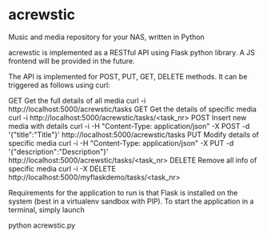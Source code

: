 # acrewstic
Music and media repository for your NAS, written in Python


acrewstic is implemented as a RESTful API using Flask python library.
A JS frontend will be provided in the future.

The API is implemented for POST, PUT, GET, DELETE methods. It can be triggered as follows using curl:


GET    Get the full details of all media   curl -i http://localhost:5000/acrewstic/tasks
GET    Get the details of specific media   curl -i http://localhost:5000/acrewstic/tasks/<task_nr>
POST   Insert new media with details       curl -i -H "Content-Type: application/json" -X POST -d '{"title":"Title"}' http://localhost:5000/acrewstic/tasks
PUT    Modify details of specific media    curl -i -H "Content-Type: application/json" -X PUT -d '{"description":"Description"}' http://localhost:5000/acrewstic/tasks/<task_nr>
DELETE Remove all info of specific media   curl -i -X DELETE http://localhost:5000/myflaskdemo/tasks/<task_nr>


Requirements for the application to run is that Flask is installed on the system (best in a virtualenv sandbox with PIP).
To start the application in a terminal, simply launch

python acrewstic.py



